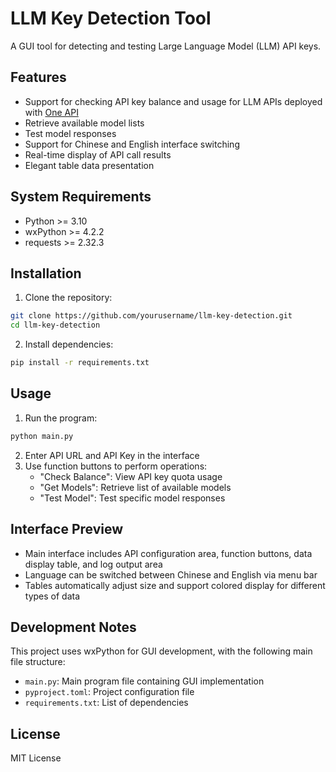 # LLM Key Detection Tool

A GUI tool for detecting and testing Large Language Model (LLM) API keys.

## Features

- Support for checking API key balance and usage for LLM APIs deployed with [One API](https://github.com/songquanpeng/one-api)
- Retrieve available model lists
- Test model responses
- Support for Chinese and English interface switching
- Real-time display of API call results
- Elegant table data presentation

## System Requirements

- Python >= 3.10
- wxPython >= 4.2.2
- requests >= 2.32.3

## Installation

1. Clone the repository:
```bash
git clone https://github.com/yourusername/llm-key-detection.git
cd llm-key-detection
```

2. Install dependencies:
```bash
pip install -r requirements.txt
```

## Usage

1. Run the program:
```bash
python main.py
```

2. Enter API URL and API Key in the interface
3. Use function buttons to perform operations:
   - "Check Balance": View API key quota usage
   - "Get Models": Retrieve list of available models
   - "Test Model": Test specific model responses

## Interface Preview

- Main interface includes API configuration area, function buttons, data display table, and log output area
- Language can be switched between Chinese and English via menu bar
- Tables automatically adjust size and support colored display for different types of data

## Development Notes

This project uses wxPython for GUI development, with the following main file structure:
- `main.py`: Main program file containing GUI implementation
- `pyproject.toml`: Project configuration file
- `requirements.txt`: List of dependencies

## License

MIT License